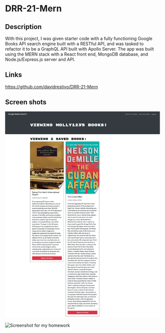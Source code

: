 # DRR-21-Mern

## Description

With this project, I was given starter code with a fully functioning Google Books API search engine built with a RESTful API, and was tasked to refactor it to be a GraphQL API built with Apollo Server. The app was built using the MERN stack with a React front end, MongoDB database, and Node.js/Express.js server and API.


## Links

https://github.com/davidrestivo/DRR-21-Mern




## Screen shots

![Screenshot for my homework](./assets/DRR-Mern-21-Saved_Books.png)

![Screenshot for my homework](./assets/DRR-Mern-21-Search-Books.png)



